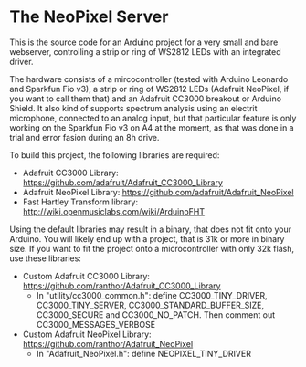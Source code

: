 The NeoPixel Server
===================

This is the source code for an Arduino project for a very small and bare webserver, controlling
a strip or ring of WS2812 LEDs with an integrated driver.

The hardware consists of a mircocontroller (tested with Arduino Leonardo and Sparkfun Fio v3),
a strip or ring of WS2812 LEDs (Adafruit NeoPixel, if you want to call them that) and an Adafruit
CC3000 breakout or Arduino Shield. It also kind of supports spectrum analysis using an electrit
microphone, connected to an analog input, but that particular feature is only working on the
Sparkfun Fio v3 on A4 at the moment, as that was done in a trial and error fasion during an 8h
drive.

To build this project, the following libraries are required:
* Adafruit CC3000 Library: https://github.com/adafruit/Adafruit_CC3000_Library
* Adafruit NeoPixel Library: https://github.com/adafruit/Adafruit_NeoPixel
* Fast Hartley Transform library: http://wiki.openmusiclabs.com/wiki/ArduinoFHT

Using the default libraries may result in a binary, that does not fit onto your Arduino. You will
likely end up with a project, that is 31k or more in binary size. If you want to fit the project
onto a microcontroller with only 32k flash, use these libraries:
* Custom Adafruit CC3000 Library: https://github.com/ranthor/Adafruit_CC3000_Library
  - In "utility/cc3000_common.h": define CC3000_TINY_DRIVER, CC3000_TINY_SERVER, CC3000_STANDARD_BUFFER_SIZE, CC3000_SECURE and CC3000_NO_PATCH. Then comment out CC3000_MESSAGES_VERBOSE
* Custom Adafruit NeoPixel Library: https://github.com/ranthor/Adafruit_NeoPixel
  - In "Adafruit_NeoPixel.h": define NEOPIXEL_TINY_DRIVER
